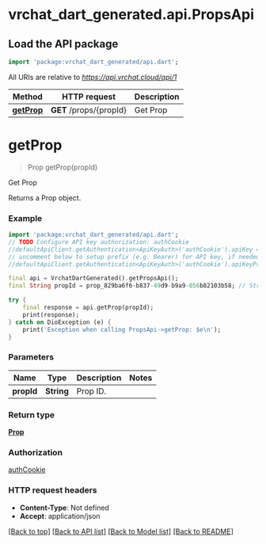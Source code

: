 # vrchat_dart_generated.api.PropsApi

## Load the API package
```dart
import 'package:vrchat_dart_generated/api.dart';
```

All URIs are relative to *https://api.vrchat.cloud/api/1*

Method | HTTP request | Description
------------- | ------------- | -------------
[**getProp**](PropsApi.md#getprop) | **GET** /props/{propId} | Get Prop


# **getProp**
> Prop getProp(propId)

Get Prop

Returns a Prop object.

### Example
```dart
import 'package:vrchat_dart_generated/api.dart';
// TODO Configure API key authorization: authCookie
//defaultApiClient.getAuthentication<ApiKeyAuth>('authCookie').apiKey = 'YOUR_API_KEY';
// uncomment below to setup prefix (e.g. Bearer) for API key, if needed
//defaultApiClient.getAuthentication<ApiKeyAuth>('authCookie').apiKeyPrefix = 'Bearer';

final api = VrchatDartGenerated().getPropsApi();
final String propId = prop_829ba6f6-b837-49d9-b9a9-056b82103b58; // String | Prop ID.

try {
    final response = api.getProp(propId);
    print(response);
} catch on DioException (e) {
    print('Exception when calling PropsApi->getProp: $e\n');
}
```

### Parameters

Name | Type | Description  | Notes
------------- | ------------- | ------------- | -------------
 **propId** | **String**| Prop ID. | 

### Return type

[**Prop**](Prop.md)

### Authorization

[authCookie](../README.md#authCookie)

### HTTP request headers

 - **Content-Type**: Not defined
 - **Accept**: application/json

[[Back to top]](#) [[Back to API list]](../README.md#documentation-for-api-endpoints) [[Back to Model list]](../README.md#documentation-for-models) [[Back to README]](../README.md)

